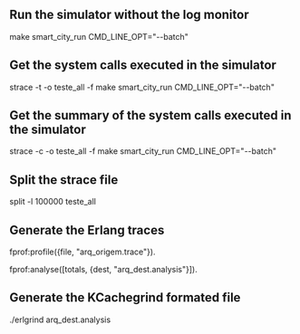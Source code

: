 ## Run the simulator without the log monitor
make smart_city_run CMD_LINE_OPT="--batch"

## Get the system calls executed in the simulator 
strace -t -o teste_all -f make smart_city_run CMD_LINE_OPT="--batch"

## Get the summary of the system calls executed in the simulator
strace -c -o teste_all -f make smart_city_run CMD_LINE_OPT="--batch"

## Split the strace file

split -l 100000 teste_all

## Generate the Erlang traces

fprof:profile({file, "arq_origem.trace"}).

fprof:analyse([totals, {dest, "arq_dest.analysis"}]).

## Generate the KCachegrind formated file
./erlgrind arq_dest.analysis
